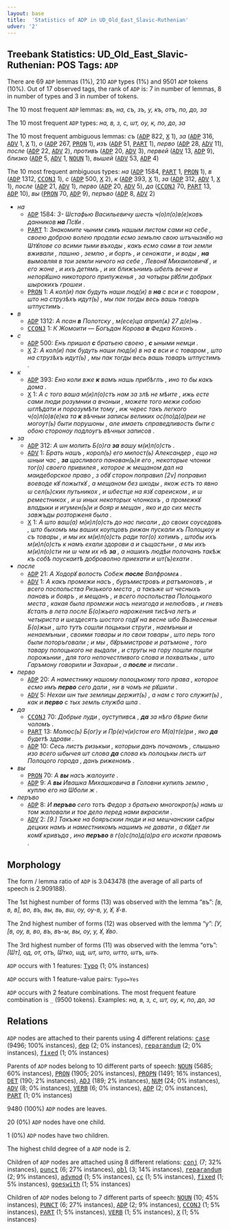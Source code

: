 ```yaml
---
layout: base
title:  'Statistics of ADP in UD_Old_East_Slavic-Ruthenian'
udver: '2'
---
```


## Treebank Statistics: UD_Old_East_Slavic-Ruthenian: POS Tags: `ADP`

There are 69 `ADP` lemmas (1%), 210 `ADP` types (1%) and 9501 `ADP` tokens (10%).
Out of 17 observed tags, the rank of `ADP` is: 7 in number of lemmas, 8 in number of types and 3 in number of tokens.

The 10 most frequent `ADP` lemmas: <em>въ, на, съ, зъ, у, къ, отъ, по, до, за</em>

The 10 most frequent `ADP` types:  <em>на, в, з, с, ѡт, оу, к, по, до, за</em>

The 10 most frequent ambiguous lemmas: <em>съ</em> (<tt><a href="orv_ruthenian-pos-ADP.html">ADP</a></tt> 822, <tt><a href="orv_ruthenian-pos-X.html">X</a></tt> 1), <em>за</em> (<tt><a href="orv_ruthenian-pos-ADP.html">ADP</a></tt> 316, <tt><a href="orv_ruthenian-pos-ADV.html">ADV</a></tt> 1, <tt><a href="orv_ruthenian-pos-X.html">X</a></tt> 1), <em>о</em> (<tt><a href="orv_ruthenian-pos-ADP.html">ADP</a></tt> 267, <tt><a href="orv_ruthenian-pos-PRON.html">PRON</a></tt> 1), <em>изъ</em> (<tt><a href="orv_ruthenian-pos-ADP.html">ADP</a></tt> 51, <tt><a href="orv_ruthenian-pos-PART.html">PART</a></tt> 1), <em>перво</em> (<tt><a href="orv_ruthenian-pos-ADP.html">ADP</a></tt> 28, <tt><a href="orv_ruthenian-pos-ADV.html">ADV</a></tt> 11), <em>после</em> (<tt><a href="orv_ruthenian-pos-ADP.html">ADP</a></tt> 22, <tt><a href="orv_ruthenian-pos-ADV.html">ADV</a></tt> 2), <em>противъ</em> (<tt><a href="orv_ruthenian-pos-ADP.html">ADP</a></tt> 20, <tt><a href="orv_ruthenian-pos-ADV.html">ADV</a></tt> 3), <em>первей</em> (<tt><a href="orv_ruthenian-pos-ADV.html">ADV</a></tt> 13, <tt><a href="orv_ruthenian-pos-ADP.html">ADP</a></tt> 9), <em>близко</em> (<tt><a href="orv_ruthenian-pos-ADP.html">ADP</a></tt> 5, <tt><a href="orv_ruthenian-pos-ADV.html">ADV</a></tt> 1, <tt><a href="orv_ruthenian-pos-NOUN.html">NOUN</a></tt> 1), <em>вышей</em> (<tt><a href="orv_ruthenian-pos-ADV.html">ADV</a></tt> 53, <tt><a href="orv_ruthenian-pos-ADP.html">ADP</a></tt> 4)

The 10 most frequent ambiguous types:  <em>на</em> (<tt><a href="orv_ruthenian-pos-ADP.html">ADP</a></tt> 1584, <tt><a href="orv_ruthenian-pos-PART.html">PART</a></tt> 1, <tt><a href="orv_ruthenian-pos-PRON.html">PRON</a></tt> 1), <em>в</em> (<tt><a href="orv_ruthenian-pos-ADP.html">ADP</a></tt> 1312, <tt><a href="orv_ruthenian-pos-CCONJ.html">CCONJ</a></tt> 1), <em>с</em> (<tt><a href="orv_ruthenian-pos-ADP.html">ADP</a></tt> 500, <tt><a href="orv_ruthenian-pos-X.html">X</a></tt> 2), <em>к</em> (<tt><a href="orv_ruthenian-pos-ADP.html">ADP</a></tt> 393, <tt><a href="orv_ruthenian-pos-X.html">X</a></tt> 1), <em>за</em> (<tt><a href="orv_ruthenian-pos-ADP.html">ADP</a></tt> 312, <tt><a href="orv_ruthenian-pos-ADV.html">ADV</a></tt> 1, <tt><a href="orv_ruthenian-pos-X.html">X</a></tt> 1), <em>после</em> (<tt><a href="orv_ruthenian-pos-ADP.html">ADP</a></tt> 21, <tt><a href="orv_ruthenian-pos-ADV.html">ADV</a></tt> 1), <em>перво</em> (<tt><a href="orv_ruthenian-pos-ADP.html">ADP</a></tt> 20, <tt><a href="orv_ruthenian-pos-ADV.html">ADV</a></tt> 5), <em>да</em> (<tt><a href="orv_ruthenian-pos-CCONJ.html">CCONJ</a></tt> 70, <tt><a href="orv_ruthenian-pos-PART.html">PART</a></tt> 13, <tt><a href="orv_ruthenian-pos-ADP.html">ADP</a></tt> 10), <em>вы</em> (<tt><a href="orv_ruthenian-pos-PRON.html">PRON</a></tt> 70, <tt><a href="orv_ruthenian-pos-ADP.html">ADP</a></tt> 9), <em>перъво</em> (<tt><a href="orv_ruthenian-pos-ADP.html">ADP</a></tt> 8, <tt><a href="orv_ruthenian-pos-ADV.html">ADV</a></tt> 2)


* <em>на</em>
  * <tt><a href="orv_ruthenian-pos-ADP.html">ADP</a></tt> 1584: <em>3- Ѡстафью Васильевичу шесть ч(о)л(о)в(е)ковъ данников <b>на</b> Псꙋи .</em>
  * <tt><a href="orv_ruthenian-pos-PART.html">PART</a></tt> 1: <em>Знакомите чыним симъ нашым листом сами на себе , своею доброю волею продали есмо земълю свою ѡтъчызнꙋю на Ѡтꙋлове со всими тыми въходы , какъ есмо сами в тои земли вживали , пашню , землю , и борть , и сеножати , и воды , <b>на</b> вымовляя в тои земли ничого на себе , Левонꙋ Михаиловичꙋ , и его жоне , и ихъ детямъ , и их ближънимъ ѡбелъ вечне и непорꙋшно никоторого припуженья , за чотыры рꙋбли добрых шырокихъ грошеи .</em>
  * <tt><a href="orv_ruthenian-pos-PRON.html">PRON</a></tt> 1: <em>А кол(и) пак будуть наши люд(и) в <b>на</b> с вси и с товаром , што на струзѣхъ идут(ь) , мы пак тогды весь вашь товаръ ѡтпустимъ .</em>
* <em>в</em>
  * <tt><a href="orv_ruthenian-pos-ADP.html">ADP</a></tt> 1312: <em>А псан <b>в</b> Полотску , м(есе)ца април(ѧ) 27 д(е)нь .</em>
  * <tt><a href="orv_ruthenian-pos-CCONJ.html">CCONJ</a></tt> 1: <em>К Жомоити — Богъдан Корова <b>в</b> Федка Кохонъ .</em>
* <em>с</em>
  * <tt><a href="orv_ruthenian-pos-ADP.html">ADP</a></tt> 500: <em>Енъ пришол <b>с</b> братьею своею , <b>с</b> ыными немци .</em>
  * <tt><a href="orv_ruthenian-pos-X.html">X</a></tt> 2: <em>А кол(и) пак будуть наши люд(и) в на <b>с</b> вси и с товаром , што на струзѣхъ идут(ь) , мы пак тогды весь вашь товаръ ѡтпустимъ .</em>
* <em>к</em>
  * <tt><a href="orv_ruthenian-pos-ADP.html">ADP</a></tt> 393: <em>Ено коли вже <b>к</b> вамъ нашь прибѣглъ , ино то бы какъ дома .</em>
  * <tt><a href="orv_ruthenian-pos-X.html">X</a></tt> 1: <em>А с того ваша м(и)л(о)стъ нам за злѣ не мѣите , ижь есте сами люди розумнии а вчоныи , можете того межи собою ѡглѣдати и порозумѣти тому , иж черес такъ легкого ч(о)л(о)в(е)ка та <b>к</b> вѣчныи записы великих ос(по)д(а)реи не могоут(ь) быти порушоны , але имаеть справедливость быти с обою стороноу подлоугъ вѣчных записов .</em>
* <em>за</em>
  * <tt><a href="orv_ruthenian-pos-ADP.html">ADP</a></tt> 312: <em>А ѡн молить Б(о)га <b>за</b> вашу м(и)л(о)сть .</em>
  * <tt><a href="orv_ruthenian-pos-ADV.html">ADV</a></tt> 1: <em>Брать нашъ , корол(ь) его милост(ь) Александер , ещо на ѡныи час , <b>за</b> щасливого панован(ь)я его , некоторые члонки тог(о) своего привилея , которое ж мещаном дал на маидеборское право , з обꙋ сторон поправил [2v] поправил воеводе кꙋ пожыткꙋ , а мещаном без шкоды , якож естъ то явно ѡ сел(ь)ских путьникох , и ѡбестце на язꙋ сареиском , и ѡ реместникох , и ѡ иных некоторых члонкохъ , а промежкꙋ владыки и игумен(ь)и и бояр и мещан , яко и до сих месть завжъды розторженя была .</em>
  * <tt><a href="orv_ruthenian-pos-X.html">X</a></tt> 1: <em>А што ваш(а) м(и)л(о)сть до нас писали , до своих соуседовъ , што быхомъ мы ваших коупцовъ рижан пускали къ Полоцкоу и съ товары , и мы их м(и)л(о)сть ради тог(о) хотимъ , штобы ихъ м(и)л(о)сть к намъ ехали здорови а и същастьни , а мы ихъ м(и)л(о)сти ни ѡ чем их нѣ <b>за</b> , а нашихъ людѣи полочанъ такѣж къ собѣ поускаитѣ доброволно приехати и ѡт(ъ)ехати .</em>
* <em>после</em>
  * <tt><a href="orv_ruthenian-pos-ADP.html">ADP</a></tt> 21: <em>А Ходорꙋ волость Собеж <b>после</b> Валфромеѧ .</em>
  * <tt><a href="orv_ruthenian-pos-ADV.html">ADV</a></tt> 1: <em>А какъ промежи насъ , буръмистровъ и ратъмоновъ , и всего поспольства Ризького места , а такъже ѡт чесныхъ пановъ и бояръ , и мещанъ , и всего поспольства Полоцького места , какая была промежи насъ неизгода и нелюбовъ , и гневъ ꙋсталъ в лета после Б(о)жьего нарожения тисѣча летъ и четыриста и шездесятъ шостого годꙋ на весне ѡбо Възнесеньи Б(о)жьи , што тутъ сошли поцькыи струги , наемъныи и ненаемъныи , своими товары и по свои товары , што перь того были поторъговали ; и мы , бꙋръмистрове и ратъмоне , того тавару полоцького не выдали , и стругы на гору пошли пошли порожьнии , для того непочестливого слова и похвалъкы , што Гаръмону говорили и Захарьи , а <b>после</b> и писали .</em>
* <em>перво</em>
  * <tt><a href="orv_ruthenian-pos-ADP.html">ADP</a></tt> 20: <em>А наместнику нашому полоцъкому того права , которое есмо имъ <b>перво</b> сего дали , ни в чомъ не рꙋшили .</em>
  * <tt><a href="orv_ruthenian-pos-ADV.html">ADV</a></tt> 5: <em>Нехаи ѡн тые землицы держит(ь) , а нам с того служит(ь) , как и <b>перво</b> с тых земль служба шла .</em>
* <em>да</em>
  * <tt><a href="orv_ruthenian-pos-CCONJ.html">CCONJ</a></tt> 70: <em>Добрые луди , оуступивсѧ , <b>да</b> за нѣго бѣрие били чоломъ .</em>
  * <tt><a href="orv_ruthenian-pos-PART.html">PART</a></tt> 13: <em>Молюс(ь) Б(ог)у и Пр(е)ч(и)стои его М(а)т(е)ри , яко <b>да</b> будетѣ здрави .</em>
  * <tt><a href="orv_ruthenian-pos-ADP.html">ADP</a></tt> 10: <em>Сесь листъ ризькыи , которыи данъ почаномъ , слышьно изо всего ѡбычея ѡт слова <b>да</b> слова къ полоцъкы листъ ѡт Полоцого города , данъ риженомъ .</em>
* <em>вы</em>
  * <tt><a href="orv_ruthenian-pos-PRON.html">PRON</a></tt> 70: <em>А <b>вы</b> насъ жалоуите .</em>
  * <tt><a href="orv_ruthenian-pos-ADP.html">ADP</a></tt> 9: <em>А <b>вы</b> Ивашка Михашковича в Головни купилъ землю , куплю его на Ѡболи ж .</em>
* <em>перъво</em>
  * <tt><a href="orv_ruthenian-pos-ADP.html">ADP</a></tt> 8: <em>И <b>перъво</b> сего тотъ Федор з братьею многокрот(ь) намъ ѡ том жаловали и тое дело перед нами вкрасили .</em>
  * <tt><a href="orv_ruthenian-pos-ADV.html">ADV</a></tt> 2: <em>[9.] Такъже на бояръскии люди и на мешчанскии сѧбры децких намъ и наместникомъ нашимъ не давати , а бꙋдет ли комꙋ кривъда , ино <b>перъво</b> в г(о)с(по)д(а)ра его искати правомъ .</em>

## Morphology

The form / lemma ratio of `ADP` is 3.043478 (the average of all parts of speech is 2.909188).

The 1st highest number of forms (13) was observed with the lemma “въ”: <em>[в, в, в], во, въ, вы, вь, вѡ, оу, оу-в, у, ꙋ, ꙋ-в</em>.

The 2nd highest number of forms (12) was observed with the lemma “у”: <em>[У, [в, oy, в, во, въ, въ-ы, вы, оу, у, ꙋ, ꙋво</em>.

The 3rd highest number of forms (11) was observed with the lemma “отъ”: <em>[Ѡт], од, от, отъ, Ѡтко, ѡд, ѡт, ѡто, ѡтто, ѡтъ, ѡть</em>.

`ADP` occurs with 1 features: <tt><a href="orv_ruthenian-feat-Typo.html">Typo</a></tt> (1; 0% instances)

`ADP` occurs with 1 feature-value pairs: `Typo=Yes`

`ADP` occurs with 2 feature combinations.
The most frequent feature combination is `_` (9500 tokens).
Examples: <em>на, в, з, с, ѡт, оу, к, по, до, за</em>


## Relations

`ADP` nodes are attached to their parents using 4 different relations: <tt><a href="orv_ruthenian-dep-case.html">case</a></tt> (9496; 100% instances), <tt><a href="orv_ruthenian-dep-dep.html">dep</a></tt> (2; 0% instances), <tt><a href="orv_ruthenian-dep-reparandum.html">reparandum</a></tt> (2; 0% instances), <tt><a href="orv_ruthenian-dep-fixed.html">fixed</a></tt> (1; 0% instances)

Parents of `ADP` nodes belong to 10 different parts of speech: <tt><a href="orv_ruthenian-pos-NOUN.html">NOUN</a></tt> (5685; 60% instances), <tt><a href="orv_ruthenian-pos-PRON.html">PRON</a></tt> (1905; 20% instances), <tt><a href="orv_ruthenian-pos-PROPN.html">PROPN</a></tt> (1491; 16% instances), <tt><a href="orv_ruthenian-pos-DET.html">DET</a></tt> (190; 2% instances), <tt><a href="orv_ruthenian-pos-ADJ.html">ADJ</a></tt> (189; 2% instances), <tt><a href="orv_ruthenian-pos-NUM.html">NUM</a></tt> (24; 0% instances), <tt><a href="orv_ruthenian-pos-ADV.html">ADV</a></tt> (8; 0% instances), <tt><a href="orv_ruthenian-pos-VERB.html">VERB</a></tt> (6; 0% instances), <tt><a href="orv_ruthenian-pos-ADP.html">ADP</a></tt> (2; 0% instances), <tt><a href="orv_ruthenian-pos-PART.html">PART</a></tt> (1; 0% instances)

9480 (100%) `ADP` nodes are leaves.

20 (0%) `ADP` nodes have one child.

1 (0%) `ADP` nodes have two children.

The highest child degree of a `ADP` node is 2.

Children of `ADP` nodes are attached using 8 different relations: <tt><a href="orv_ruthenian-dep-conj.html">conj</a></tt> (7; 32% instances), <tt><a href="orv_ruthenian-dep-punct.html">punct</a></tt> (6; 27% instances), <tt><a href="orv_ruthenian-dep-obl.html">obl</a></tt> (3; 14% instances), <tt><a href="orv_ruthenian-dep-reparandum.html">reparandum</a></tt> (2; 9% instances), <tt><a href="orv_ruthenian-dep-advmod.html">advmod</a></tt> (1; 5% instances), <tt><a href="orv_ruthenian-dep-cc.html">cc</a></tt> (1; 5% instances), <tt><a href="orv_ruthenian-dep-fixed.html">fixed</a></tt> (1; 5% instances), <tt><a href="orv_ruthenian-dep-goeswith.html">goeswith</a></tt> (1; 5% instances)

Children of `ADP` nodes belong to 7 different parts of speech: <tt><a href="orv_ruthenian-pos-NOUN.html">NOUN</a></tt> (10; 45% instances), <tt><a href="orv_ruthenian-pos-PUNCT.html">PUNCT</a></tt> (6; 27% instances), <tt><a href="orv_ruthenian-pos-ADP.html">ADP</a></tt> (2; 9% instances), <tt><a href="orv_ruthenian-pos-CCONJ.html">CCONJ</a></tt> (1; 5% instances), <tt><a href="orv_ruthenian-pos-PART.html">PART</a></tt> (1; 5% instances), <tt><a href="orv_ruthenian-pos-VERB.html">VERB</a></tt> (1; 5% instances), <tt><a href="orv_ruthenian-pos-X.html">X</a></tt> (1; 5% instances)

